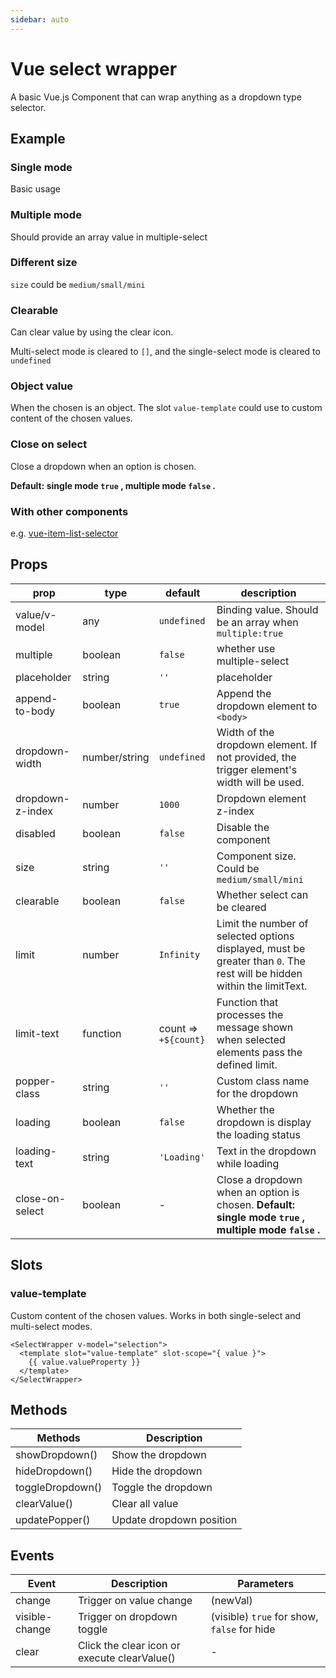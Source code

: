 ```yaml
---
sidebar: auto
---
```


<!-- markdownlint-disable MD033 -->

# Vue select wrapper

A basic Vue.js Component that can wrap anything as a dropdown type selector.

<client-only>

## Example

### Single mode

Basic usage

<example-single-mode />

### Multiple mode

Should provide an array value in multiple-select

<example-multiple-mode />

### Different size

`size` could be `medium/small/mini`

<example-different-size />

### Clearable

Can clear value by using the clear icon.

Multi-select mode is cleared to `[]`, and the single-select mode is cleared to `undefined`

<example-clearable />

### Object value

When the chosen is an object. The slot `value-template` could use to custom content of the chosen values.

<example-object-option />

### Close on select

Close a dropdown when an option is chosen.

**Default: single mode `true` , multiple mode `false` .**

<example-close-on-select />

### With other components

e.g. [vue-item-list-selector](https://github.com/laomao800/vue-item-list-selector)

<example-with-item-list />

</client-only>

## Props

| prop             | type          | default              | description                                                                                                             |
| ---------------- | ------------- | -------------------- | ----------------------------------------------------------------------------------------------------------------------- |
| value/v-model    | any           | `undefined`          | Binding value. Should be an array when `multiple:true`                                                                  |
| multiple         | boolean       | `false`              | whether use multiple-select                                                                                             |
| placeholder      | string        | `''`                 | placeholder                                                                                                             |
| append-to-body   | boolean       | `true`               | Append the dropdown element to `<body>`                                                                                 |
| dropdown-width   | number/string | `undefined`          | Width of the dropdown element. If not provided, the trigger element's width will be used.                               |
| dropdown-z-index | number        | `1000`               | Dropdown element z-index                                                                                                |
| disabled         | boolean       | `false`              | Disable the component                                                                                                   |
| size             | string        | `''`                 | Component size. Could be `medium/small/mini`                                                                            |
| clearable        | boolean       | `false`              | Whether select can be cleared                                                                                           |
| limit            | number        | `Infinity`           | Limit the number of selected options displayed, must be greater than `0`. The rest will be hidden within the limitText. |
| limit-text       | function      | count => `+${count}` | Function that processes the message shown when selected elements pass the defined limit.                                |
| popper-class     | string        | `''`                 | Custom class name for the dropdown                                                                                      |
| loading          | boolean       | `false`              | Whether the dropdown is display the loading status                                                                      |
| loading-text     | string        | `'Loading'`          | Text in the dropdown while loading                                                                                      |
| close-on-select  | boolean       | -                    | Close a dropdown when an option is chosen. **Default: single mode `true` , multiple mode `false` .**                    |

## Slots

### value-template

Custom content of the chosen values. Works in both single-select and multi-select modes.

```vue
<SelectWrapper v-model="selection">
  <template slot="value-template" slot-scope="{ value }">
    {{ value.valueProperty }}
  </template>
</SelectWrapper>
```

## Methods

| Methods          | Description              |
| ---------------- | ------------------------ |
| showDropdown()   | Show the dropdown        |
| hideDropdown()   | Hide the dropdown        |
| toggleDropdown() | Toggle the dropdown      |
| clearValue()     | Clear all value          |
| updatePopper()   | Update dropdown position |

## Events

| Event          | Description                                  | Parameters                                  |
| -------------- | -------------------------------------------- | ------------------------------------------- |
| change         | Trigger on value change                      | (newVal)                                    |
| visible-change | Trigger on dropdown toggle                   | (visible) `true` for show, `false` for hide |
| clear          | Click the clear icon or execute clearValue() | -                                           |
